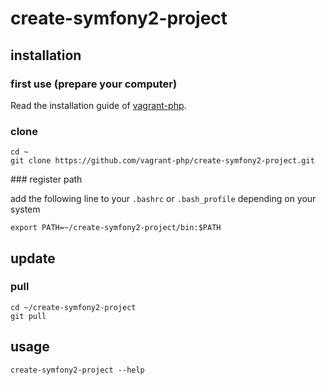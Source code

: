 # create-symfony2-project

## installation

### first use (prepare your computer)

Read the installation guide of [vagrant-php][1].

### clone

```{.sh}
cd ~
git clone https://github.com/vagrant-php/create-symfony2-project.git
```

### register path

add the following line to your `.bashrc` or `.bash_profile` depending on your system

```{.sh}
export PATH=~/create-symfony2-project/bin:$PATH
```

## update

### pull
```{.sh}
cd ~/create-symfony2-project
git pull
```

## usage

```{.sh}
create-symfony2-project --help
```

[1]: https://github.com/vagrant-php/ubuntu#installation